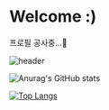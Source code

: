 # Welcome :)
프로필 공사중...🔨

![header](https://capsule-render.vercel.app/api?type=waving&color=auto&height=300&section=header&text=WELCOME%20TO%20MY%20PAGE&fontSize=35&animation=fadeIn&fontAlignY=38)

![Anurag's GitHub stats](https://github-readme-stats.vercel.app/api?username=jwpark0625&show_icons=true&theme=tokyonight&layout=compact&locale=kr)

[![Top Langs](https://github-readme-stats.vercel.app/api/top-langs/?username=jwpark0625&show_icons=true&theme=tokyonight&layout=compact&locale=kr)](https://github.com/anuraghazra/github-readme-stats)




